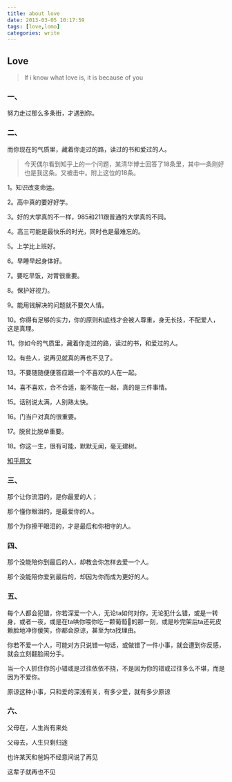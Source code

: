 ```yaml
---
title: about love
date: 2013-03-05 10:17:59
tags: [love,lomo]
categories: write
---
```


## Love

> If i know what love is, it is because of you

### 一、
努力走过那么多条街，才遇到你。


### 二、
而你现在的气质里，藏着你走过的路，读过的书和爱过的人。

> 今天偶尔看到知乎上的一个问题，某清华博士回答了18条里，其中一条刚好也是我这条。又被击中。附上这位的18条。

<span class="RichText CopyrightRichText-richText" itemprop="text"><p>1。知识改变命运。</p><p>2。高中真的要好好学。</p><p>3。好的大学真的不一样，985和211跟普通的大学真的不同。</p><p>4。高三可能是最快乐的时光，同时也是最难忘的。</p><p>5。上学比上班好。</p><p>6。早睡早起身体好。</p><p>7。要吃早饭，对胃很重要。</p><p>8。保护好视力。</p><p>9。能用钱解决的问题就不要欠人情。</p><p>10。你得有足够的实力，你的原则和底线才会被人尊重，身无长技，不配爱人，这是真理。</p><p>11。你如今的气质里，藏着你走过的路，读过的书，和爱过的人。</p><p>12。有些人，说再见就真的再也不见了。</p><p>13。不要随随便便答应跟一个不喜欢的人在一起。</p><p>14。喜不喜欢，合不合适，能不能在一起，真的是三件事情。</p><p>15。话别说太满，人别熟太快。</p><p>16。门当户对真的很重要。</p><p>17。脱贫比脱单重要。</p><p>18。你这一生，很有可能，默默无闻，毫无建树。</p></span>

<a href="https://www.zhihu.com/question/263462344/answer/269493726">知乎原文</a>

### 三、
那个让你流泪的，是你最爱的人；

那个懂你眼泪的，是最爱你的人。

那个为你擦干眼泪的，才是最后和你相守的人。

### 四、
那个没能陪你到最后的人，却教会你怎样去爱一个人。

那个没能陪你爱到最后的，却因为你而成为更好的人。

### 五、
每个人都会犯错，你若深爱一个人，无论ta如何对你，无论犯什么错，或是一转身，或者一夜，或是在ta哄你喂你吃一颗葡萄🍇的那一刻，或是吵完架后ta还死皮赖脸地冲你傻笑，你都会原谅，甚至为ta找理由。

你若不爱一个人，可能对方只说错一句话，或做错了一件小事，就会遭到你反感，就会立刻翻脸闹分手。

当一个人抓住你的小错或是过往依依不挠，不是因为你的错或过往多么不堪，而是因为不爱你。

原谅这种小事，只和爱的深浅有关，有多少爱，就有多少原谅


### 六、
父母在，人生尚有来处

父母去，人生只剩归途

也许某天和爸妈不经意间说了再见

这辈子就再也不见